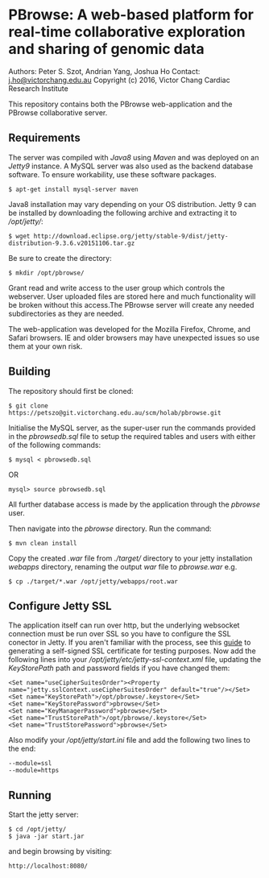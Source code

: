 # PBrowse: A web-based platform for real-time collaborative exploration and sharing of genomic data

Authors: Peter S. Szot, Andrian Yang, Joshua Ho
Contact: j.ho@victorchang.edu.au
Copyright (c) 2016, Victor Chang Cardiac Research Institute

This repository contains both the PBrowse web-application and the PBrowse collaborative server.

## Requirements

The server was compiled with *Java8* using *Maven* and was deployed on an *Jetty9* instance. A MySQL server was also used as the backend database software. To ensure workability, use these software packages.

```
$ apt-get install mysql-server maven
```

Java8 installation may vary depending on your OS distribution. Jetty 9 can be installed by downloading the following archive and extracting it to */opt/jetty/*:

```
$ wget http://download.eclipse.org/jetty/stable-9/dist/jetty-distribution-9.3.6.v20151106.tar.gz
```

Be sure to create the directory:

```
$ mkdir /opt/pbrowse/
```

Grant read and write access to the user group which controls the webserver. User uploaded files are stored here and much functionality will be broken without this access.The PBrowse server will create any needed subdirectories as they are needed.

The web-application was developed for the Mozilla Firefox, Chrome, and Safari browsers. IE and older browsers may have unexpected issues so use them at your own risk.

## Building

The repository should first be cloned:

```
$ git clone https://petszo@git.victorchang.edu.au/scm/holab/pbrowse.git
```

Initialise the MySQL server, as the super-user run the commands provided in the *pbrowsedb.sql* file to setup the required tables and users with either of the following commands:

```
$ mysql < pbrowsedb.sql
```
OR
```
mysql> source pbrowsedb.sql
```

All further database access is made by the application through the *pbrowse* user.

Then navigate into the *pbrowse* directory. Run the command:

```
$ mvn clean install
```

Copy the created *.war* file from *./target/* directory to your jetty installation *webapps* directory, renaming the output *war* file to *pbrowse.war* e.g.
```
$ cp ./target/*.war /opt/jetty/webapps/root.war
```

## Configure Jetty SSL

The application itself can run over http, but the underlying websocket connection must be run over SSL so you have to configure the SSL conector in Jetty. If you aren't familiar with the process, see this
[guide](http://examples.javacodegeeks.com/enterprise-java/jetty/jetty-ssl-configuration-example/) to generating a self-signed SSL certificate for testing purposes. Now add the following lines into
your */opt/jetty/etc/jetty-ssl-context.xml* file, updating the *KeyStorePath* path and password fields if you have changed them:

```
<Set name="useCipherSuitesOrder"><Property name="jetty.sslContext.useCipherSuitesOrder" default="true"/></Set>
<Set name="KeyStorePath">/opt/pbrowse/.keystore</Set>
<Set name="KeyStorePassword">pbrowse</Set>
<Set name="KeyManagerPassword">pbrowse</Set>
<Set name="TrustStorePath">/opt/pbrowse/.keystore</Set>
<Set name="TrustStorePassword">pbrowse</Set>
```

Also modify your */opt/jetty/start.ini* file and add the following two lines to the end:

```
--module=ssl
--module=https
```

## Running

Start the jetty server:

```
$ cd /opt/jetty/
$ java -jar start.jar
```

and begin browsing by visiting:
```
http://localhost:8080/
```
